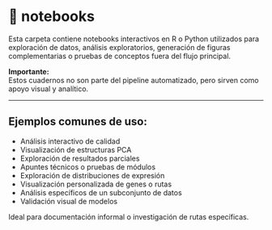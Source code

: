 # 📂 notebooks

Esta carpeta contiene notebooks interactivos en R o Python utilizados para exploración de datos, análisis exploratorios, generación de figuras complementarias o pruebas de conceptos fuera del flujo principal.

**Importante:**  
Estos cuadernos no son parte del pipeline automatizado, pero sirven como apoyo visual y analítico.

---

## Ejemplos comunes de uso:
- Análisis interactivo de calidad
- Visualización de estructuras PCA
- Exploración de resultados parciales
- Apuntes técnicos o pruebas de módulos
- Exploración de distribuciones de expresión
- Visualización personalizada de genes o rutas
- Análisis específicos de un subconjunto de datos
- Validación visual de modelos

Ideal para documentación informal o investigación de rutas específicas.
